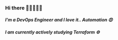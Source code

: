 ### Hi there 👋🏻🧑🏻‍💻

##### I'm a DevOps Engineer and I love it.. Automation 😍
##### I am currently actively studying Terraform ⚙️
